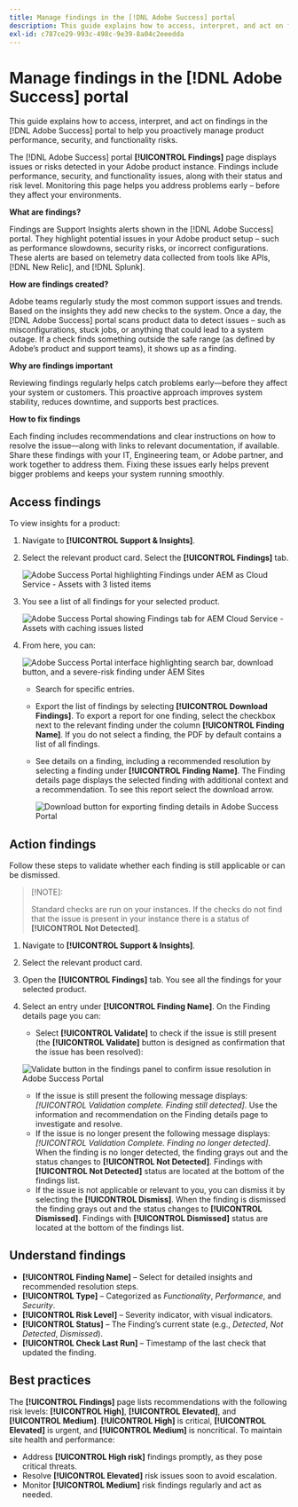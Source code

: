 ```yaml
---
title: Manage findings in the [!DNL Adobe Success] portal
description: This guide explains how to access, interpret, and act on findings in the [!DNL Adobe Success] Portal to help you proactively manage product performance, security, and functionality risks.
exl-id: c787ce29-993c-498c-9e39-8a04c2eeedda
---
```

# Manage findings in the [!DNL Adobe Success] portal

This guide explains how to access, interpret, and act on findings in the [!DNL Adobe Success] portal to help you proactively manage product performance, security, and functionality risks. 

The [!DNL Adobe Success] portal **[!UICONTROL Findings]** page displays issues or risks detected in your Adobe product instance. Findings include performance, security, and functionality issues, along with their status and risk level. Monitoring this page helps you address problems early – before they affect your environments. 

**What are findings?**

Findings are Support Insights alerts shown in the [!DNL Adobe Success] portal. They highlight potential issues in your Adobe product setup – such as performance slowdowns, security risks, or incorrect configurations. These alerts are based on telemetry data collected from tools like APIs, [!DNL New Relic], and [!DNL Splunk].  

**How are findings created?**

Adobe teams regularly study the most common support issues and trends. Based on the insights they add new checks to the system. Once a day, the [!DNL Adobe Success] portal scans product data to detect issues – such as misconfigurations, stuck jobs, or anything that could lead to a system outage. If a check finds something outside the safe range (as defined by Adobe’s product and support teams), it shows up as a finding.  

**Why are findings important**

Reviewing findings regularly helps catch problems early—before they affect your system or customers. This proactive approach improves system stability, reduces downtime, and supports best practices.  

**How to fix findings**

Each finding includes recommendations and clear instructions on how to resolve the issue—along with links to relevant documentation, if available. Share these findings with your IT, Engineering team, or Adobe partner, and work together to address them. Fixing these issues early helps prevent bigger problems and keeps your system running smoothly. 


## Access findings 

To view insights for a product: 

1. Navigate to **[!UICONTROL Support & Insights]**. 
1. Select the relevant product card. Select the **[!UICONTROL Findings]** tab. 

     ![Adobe Success Portal highlighting Findings under AEM as Cloud Service - Assets with 3 listed items](../../assets/asp-support-inisghts-findings.png "View findings for AEM Assets in Cloud Service")


1. You see a list of all findings for your selected product.

     ![Adobe Success Portal showing Findings tab for AEM Cloud Service - Assets with caching issues listed](../../assets/adobe-success-portal-findings.png "View caching-related findings for AEM Assets in Cloud Service")

1. From here, you can:

     ![Adobe Success Portal interface highlighting search bar, download button, and a severe-risk finding under AEM Sites](../../assets/adobe-success-portal-download.png "Search, download, or view findings for AEM Sites in Cloud Service")

    * Search for specific entries. 
    * Export the list of findings by selecting **[!UICONTROL Download Findings]**. To export a report for one finding, select the checkbox next to the relevant finding under the column **[!UICONTROL Finding Name]**. If you do not select a finding, the PDF by default contains a list of all findings.  
    * See details on a finding, including a recommended resolution by selecting a finding under **[!UICONTROL Finding Name]**. The Finding details page displays the selected finding with additional context and a recommendation. To see this report select the download arrow. 


      ![Download button for exporting finding details in Adobe Success Portal](../../assets/findings-details.png "Download this finding's report")

 
## Action findings 

Follow these steps to validate whether each finding is still applicable or can be dismissed. 

>[!NOTE]: 
>
>Standard checks are run on your instances. If the checks do not find that the issue is present in your instance there is a status of **[!UICONTROL Not Detected]**. 

1. Navigate to **[!UICONTROL Support & Insights]**. 
1. Select the relevant product card. 
1. Open the **[!UICONTROL Findings]** tab. You see all the findings for your selected product.  
1. Select an entry under **[!UICONTROL Finding Name]**. On the Finding details page you can: 
    * Select **[!UICONTROL Validate]** to check if the issue is still present (the **[!UICONTROL Validate]** button is designed as confirmation that the issue has been resolved): 

     ![Validate button in the findings panel to confirm issue resolution in Adobe Success Portal](../../assets/adobe-success-portal-validate.png "Validate button")


   * If the issue is still present the following message displays: *[!UICONTROL Validation complete. Finding still detected]*. Use the information and recommendation on the Finding details page to investigate and resolve.  
   * If the issue is no longer present the following message displays: *[!UICONTROL Validation Complete. Finding no longer detected]*. When the finding is no longer detected, the finding grays out and the status changes to **[!UICONTROL Not Detected]**. Findings with **[!UICONTROL Not Detected]** status are located at the bottom of the findings list.  
   * If the issue is not applicable or relevant to you, you can dismiss it by selecting the **[!UICONTROL Dismiss]**. When the finding is dismissed the finding grays out and the status changes to **[!UICONTROL Dismissed]**.  Findings with **[!UICONTROL Dismissed]** status are located at the bottom of the findings list.  

## Understand findings

* **[!UICONTROL Finding Name]** – Select for detailed insights and recommended resolution steps.  
* **[!UICONTROL Type]** – Categorized as *Functionality*, *Performance*, and *Security*. 
* **[!UICONTROL Risk Level]** – Severity indicator, with visual indicators.  
* **[!UICONTROL Status]** – The Finding’s current state (e.g., *Detected*, *Not Detected*, *Dismissed*). 
* **[!UICONTROL Check Last Run]** – Timestamp of the last check that updated the finding.  


## Best practices

The **[!UICONTROL Findings]** page lists recommendations with the following risk levels: **[!UICONTROL High]**, **[!UICONTROL Elevated]**, and **[!UICONTROL Medium]**. **[!UICONTROL High]** is critical, **[!UICONTROL Elevated]** is urgent, and **[!UICONTROL Medium]** is noncritical. To maintain site health and performance: 

* Address **[!UICONTROL High risk]** findings promptly, as they pose critical threats. 
* Resolve **[!UICONTROL Elevated]** risk issues soon to avoid escalation. 
* Monitor **[!UICONTROL Medium]** risk findings regularly and act as needed.
